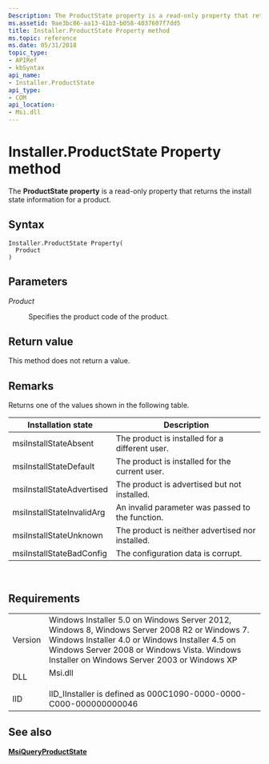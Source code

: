 ```yaml
---
Description: The ProductState property is a read-only property that returns the install state information for a product.
ms.assetid: 9ae3bc86-aa13-41b3-b058-4037607f7dd5
title: Installer.ProductState Property method
ms.topic: reference
ms.date: 05/31/2018
topic_type: 
- APIRef
- kbSyntax
api_name: 
- Installer.ProductState
api_type: 
- COM
api_location: 
- Msi.dll
---
```


# Installer.ProductState Property method

The **ProductState property** is a read-only property that returns the install state information for a product.

## Syntax


```JScript
Installer.ProductState Property(
  Product
)
```



## Parameters

<dl> <dt>

*Product* 
</dt> <dd>

Specifies the product code of the product.

</dd> </dl>

## Return value

This method does not return a value.

## Remarks

Returns one of the values shown in the following table.



| Installation state        | Description                                      |
|---------------------------|--------------------------------------------------|
| msiInstallStateAbsent     | The product is installed for a different user.   |
| msiInstallStateDefault    | The product is installed for the current user.   |
| msiInstallStateAdvertised | The product is advertised but not installed.     |
| msiInstallStateInvalidArg | An invalid parameter was passed to the function. |
| msiInstallStateUnknown    | The product is neither advertised nor installed. |
| msiInstallStateBadConfig  | The configuration data is corrupt.               |



 

## Requirements



|                    |                                                                                                                                                                                                                                                         |
|--------------------|---------------------------------------------------------------------------------------------------------------------------------------------------------------------------------------------------------------------------------------------------------|
| Version<br/> | Windows Installer 5.0 on Windows Server 2012, Windows 8, Windows Server 2008 R2 or Windows 7. Windows Installer 4.0 or Windows Installer 4.5 on Windows Server 2008 or Windows Vista. Windows Installer on Windows Server 2003 or Windows XP<br/> |
| DLL<br/>     | <dl> <dt>Msi.dll</dt> </dl>                                                                                                                                                                      |
| IID<br/>     | IID\_IInstaller is defined as 000C1090-0000-0000-C000-000000000046<br/>                                                                                                                                                                           |



## See also

<dl> <dt>

[**MsiQueryProductState**](/windows/desktop/api/Msi/nf-msi-msiqueryproductstatea)
</dt> </dl>

 

 




